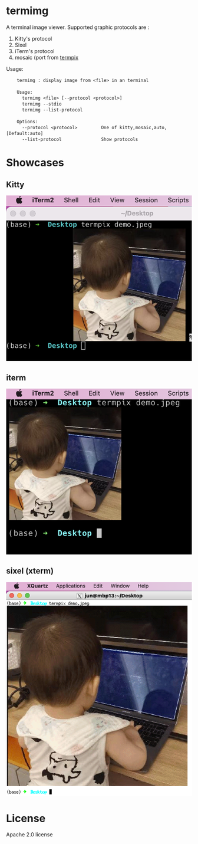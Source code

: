 # termimg
A terminal image viewer.
Supported graphic protocols are :
1. Kitty's protocol
2. Sixel
3. iTerm's protocol
4. mosaic (port from [termpix](https://github.com/hopey-dishwasher/termpix)

Usage:
```
    termimg : display image from <file> in an terminal

    Usage:
      termimg <file> [--protocol <protocol>]
      termimg --stdio
      termimg --list-protocol

    Options:
      --protocol <protocol>         One of kitty,mosaic,auto, [Default:auto]
      --list-protocol               Show protocols
```
# Showcases
## Kitty
![kitty](./imgs/kitty.png)

## iterm
![kitty](./imgs/iterm.png)

## sixel (xterm)
![sixel](./imgs/xterm.png)

# License
Apache 2.0 license


